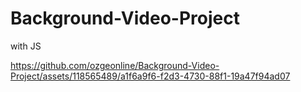 # Background-Video-Project
 with JS

https://github.com/ozgeonline/Background-Video-Project/assets/118565489/a1f6a9f6-f2d3-4730-88f1-19a47f94ad07

